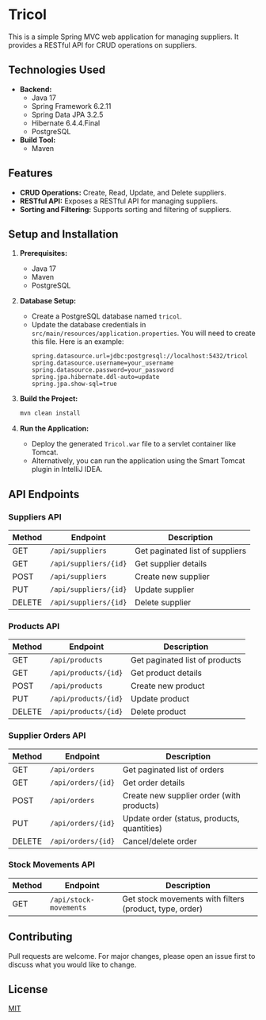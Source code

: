 # Tricol

This is a simple Spring MVC web application for managing suppliers. It provides a RESTful API for CRUD operations on suppliers.

## Technologies Used

*   **Backend:**
    *   Java 17
    *   Spring Framework 6.2.11
    *   Spring Data JPA 3.2.5
    *   Hibernate 6.4.4.Final
    *   PostgreSQL
*   **Build Tool:**
    *   Maven

## Features

*   **CRUD Operations:** Create, Read, Update, and Delete suppliers.
*   **RESTful API:** Exposes a RESTful API for managing suppliers.
*   **Sorting and Filtering:** Supports sorting and filtering of suppliers.

## Setup and Installation

1.  **Prerequisites:**
    *   Java 17
    *   Maven
    *   PostgreSQL

2.  **Database Setup:**
    *   Create a PostgreSQL database named `tricol`.
    *   Update the database credentials in `src/main/resources/application.properties`. You will need to create this file. Here is an example:
        ```properties
        spring.datasource.url=jdbc:postgresql://localhost:5432/tricol
        spring.datasource.username=your_username
        spring.datasource.password=your_password
        spring.jpa.hibernate.ddl-auto=update
        spring.jpa.show-sql=true
        ```

3.  **Build the Project:**
    ```bash
    mvn clean install
    ```

4.  **Run the Application:**
    *   Deploy the generated `Tricol.war` file to a servlet container like Tomcat.
    *   Alternatively, you can run the application using the Smart Tomcat plugin in IntelliJ IDEA.

## API Endpoints

### Suppliers API

| Method | Endpoint              | Description                     |
| ------ | --------------------- | ------------------------------- |
| GET    | `/api/suppliers`      | Get paginated list of suppliers |
| GET    | `/api/suppliers/{id}` | Get supplier details            |
| POST   | `/api/suppliers`      | Create new supplier             |
| PUT    | `/api/suppliers/{id}` | Update supplier                 |
| DELETE | `/api/suppliers/{id}` | Delete supplier                 |

### Products API

| Method | Endpoint             | Description                    |
| ------ | -------------------- | ------------------------------ |
| GET    | `/api/products`      | Get paginated list of products |
| GET    | `/api/products/{id}` | Get product details            |
| POST   | `/api/products`      | Create new product             |
| PUT    | `/api/products/{id}` | Update product                 |
| DELETE | `/api/products/{id}` | Delete product                 |

### Supplier Orders API

| Method | Endpoint           | Description                                 |
| ------ | ------------------ | ------------------------------------------- |
| GET    | `/api/orders`      | Get paginated list of orders                |
| GET    | `/api/orders/{id}` | Get order details                           |
| POST   | `/api/orders`      | Create new supplier order (with products)   |
| PUT    | `/api/orders/{id}` | Update order (status, products, quantities) |
| DELETE | `/api/orders/{id}` | Cancel/delete order                         |

### Stock Movements API

| Method | Endpoint               | Description                                             |
| ------ | ---------------------- | ------------------------------------------------------- |
| GET    | `/api/stock-movements` | Get stock movements with filters (product, type, order) |


## Contributing

Pull requests are welcome. For major changes, please open an issue first to discuss what you would like to change.

## License

[MIT](httpsen.choosealicense.com/licenses/mit/)
